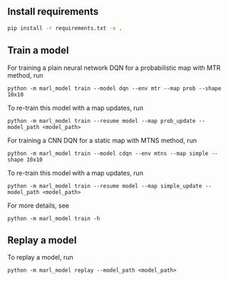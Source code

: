 

## Install requirements

```bash
pip install -r requirements.txt -e .
```

## Train a model

For training a plain neural network DQN for a probabilistic map with MTR method, run
```
python -m marl_model train --model dqn --env mtr --map prob --shape 10x10
```

To re-train this model with a map updates, run
```
python -m marl_model train --resume model --map prob_update --model_path <model_path>
```

For training a CNN DQN for a static map with MTNS method, run
```
python -m marl_model train --model cdqn --env mtns --map simple --shape 10x10
```

To re-train this model with a map updates, run
```
python -m marl_model train --resume model --map simple_update --model_path <model_path>
```

For more details, see
```
python -m marl_model train -h
```

## Replay a model

To replay a model, run

```
python -m marl_model replay --model_path <model_path>
```